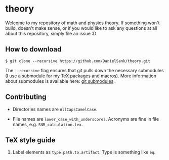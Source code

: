 # theory

Welcome to my repository of math and physics theory.
If something won't build, doesn't make sense, or if you would like to ask any questions at all about this repository, simply file an issue :D

## How to download

`$ git clone --recursive https://github.com/DanielSank/theory.git`

The `--recursive` flag ensures that git pulls down the necessary submodules (I use a submodule for my TeX packages and macros).
More information about submodules is available here: [git submodules](https://git-scm.com/book/en/v2/Git-Tools-Submodules).

## Contributing

* Directories names are `AllCapsCamelCase`.

* File names are `lower_case_with_underscores`. Acronyms are fine in file names, e.g. `SNR_calculation.tex`.

## TeX style guide

1. Label elements as `type:path.to.artifact`.
Type is something like `eq`.

